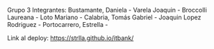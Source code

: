 Grupo 3
Integrantes:
Bustamante, Daniela -
Varela Joaquin -
Broccolli Laureana -
Loto Mariano - 
Calabria, Tomás Gabriel -
Joaquin Lopez Rodriguez -
Portocarrero, Estrella -

Link al deploy: https://strlla.github.io/itbank/